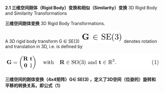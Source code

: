 **2.1 三维空间刚体（Rigid Body）变换和相似（Similarity）变换**  3D Rigid Body and Similarity Transformations

**三维空间刚体变换** 3D Rigid Body Transformations.

A 3D rigid body transform G ∈ SE\(3\) ![](/assets/math_4.png) denotes rotation and translation in 3D, i.e. is defined by

![](/assets/equation_1.png)



**三维空间的刚体变换（4x4矩阵）G∈ SE\(3\)  ，定义了3D空间（位姿的）旋转和平移的转换关系，即公式（1）**











